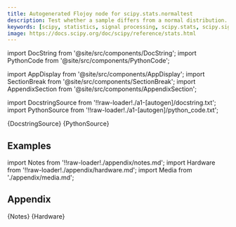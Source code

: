 ```yaml
---
title: Autogenerated Flojoy node for scipy.stats.normaltest
description: Test whether a sample differs from a normal distribution. This function tests the null hypothesis that a sample comes from a normal distribution.  It is based on D'Agostino and Pearson's [1]_, [2]_ test that combines skew and kurtosis to produce an omnibus test of normality.
keywords: [scipy, statistics, signal processing, scipy.stats, scipy.signal, scipy.stats.normaltest]
image: https://docs.scipy.org/doc/scipy/reference/stats.html
---
```


[//]: # (Custom component imports)

import DocString from '@site/src/components/DocString';
import PythonCode from '@site/src/components/PythonCode';

import AppDisplay from '@site/src/components/AppDisplay';
import SectionBreak from '@site/src/components/SectionBreak';
import AppendixSection from '@site/src/components/AppendixSection';

[//]: # (Docstring)

import DocstringSource from '!!raw-loader!./a1-[autogen]/docstring.txt';
import PythonSource from '!!raw-loader!./a1-[autogen]/python_code.txt';


<DocString>{DocstringSource}</DocString>
<PythonCode GLink='SCIPY/stats/NORMALTEST/NORMALTEST.py'>{PythonSource}</PythonCode>


<SectionBreak />

    

[//]: # (Examples)

## Examples

<AppDisplay 
  GLink='SCIPY/stats/NORMALTEST'
  nodeLabel='NORMALTEST'>
</AppDisplay>

<SectionBreak />

    

[//]: # (Appendix)

import Notes from '!!raw-loader!./appendix/notes.md';
import Hardware from '!!raw-loader!./appendix/hardware.md';
import Media from './appendix/media.md';

## Appendix

<AppendixSection index={0} folderPath='nodes/SCIPY/stats/NORMALTEST/appendix/'>{Notes}</AppendixSection>
<AppendixSection index={1} folderPath='nodes/SCIPY/stats/NORMALTEST/appendix/'>{Hardware}</AppendixSection>
<AppendixSection index={2} folderPath='nodes/SCIPY/stats/NORMALTEST/appendix/'><Media/></AppendixSection>


